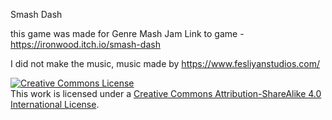 Smash Dash

this game was made for Genre Mash Jam
Link to game - https://ironwood.itch.io/smash-dash

I did not make the music, music made by https://www.fesliyanstudios.com/

<a rel="license" href="http://creativecommons.org/licenses/by-sa/4.0/"><img alt="Creative Commons License" style="border-width:0" src="https://i.creativecommons.org/l/by-sa/4.0/80x15.png" /></a><br />This work is licensed under a <a rel="license" href="http://creativecommons.org/licenses/by-sa/4.0/">Creative Commons Attribution-ShareAlike 4.0 International License</a>.


